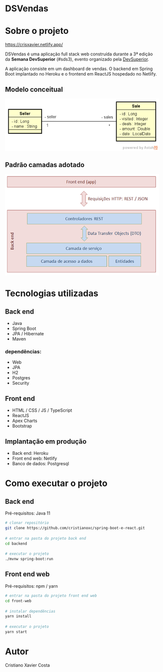 # DSVendas

# Sobre o projeto

https://crisxavier.netlify.app/

DSVendas é uma aplicação full stack web construída durante a 3ª edição da **Semana DevSuperior** (#sds3), evento organizado pela [DevSuperior](https://devsuperior.com "Site da DevSuperior").

A aplicação consiste em um dashboard de vendas. O backend em Spring Boot implantado no Heroku e o frontend em ReactJS hospedado no Netlify.

## Modelo conceitual
![Modelo Conceitual](https://github.com/devsuperior/bds-assets/raw/main/sds/sds3-mc.png)

## Padrão camadas adotado
![Modelo Conceitual](https://github.com/devsuperior/bds-assets/raw/main/sds/camadas.png)

# Tecnologias utilizadas
## Back end
- Java
- Spring Boot
- JPA / Hibernate
- Maven

### dependências:
- Web
- JPA
- H2
- Postgres
- Security

## Front end
- HTML / CSS / JS / TypeScript
- ReactJS
- Apex Charts
- Bootstrap

## Implantação em produção
- Back end: Heroku
- Front end web: Netlify
- Banco de dados: Postgresql

# Como executar o projeto

## Back end
Pré-requisitos: Java 11

```bash
# clonar repositório
git clone https://github.com/cristianoxc/spring-boot-e-react.git

# entrar na pasta do projeto back end
cd backend

# executar o projeto
./mvnw spring-boot:run
```

## Front end web
Pré-requisitos: npm / yarn

```bash
# entrar na pasta do projeto front end web
cd front-web

# instalar dependências
yarn install

# executar o projeto
yarn start
```

# Autor

Cristiano Xavier Costa


